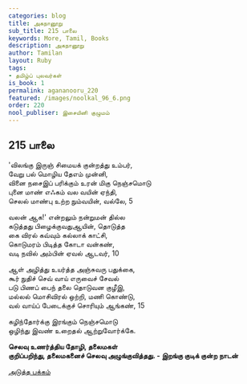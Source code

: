 ```yaml
---
categories: blog
title: அகநானூறு
sub_title: 215 பாலை
keywords: More, Tamil, Books
description: அகநானூறு
author: Tamilan
layout: Ruby
tags:
- தமிழ்ப் புலவர்கள்
is_book: 1
permalink: agananooru_220
featured: /images/noolkal_96_6.png
order: 220
nool_publiser: இசையினி குழுமம்
---
```



## 215 பாலை

'விலங்கு இருஞ் சிமையக் குன்றத்து உம்பர்,  
வேறு பல் மொழிய தேஎம் முன்னி,  
வினை நசைஇப் பரிக்கும் உரன் மிகு நெஞ்சமொடு  
புனை மாண் எஃகம் வல வயின் ஏந்தி,  
செலல் மாண்பு உற்ற நும்வயின், வல்லே, 5

வலன் ஆக!' என்றலும் நன்றுமன் தில்ல  
கடுத்தது பிழைக்குவதுஆயின், தொடுத்த  
கை விரல் கவ்வும் கல்லாக் காட்சி,  
கொடுமரம் பிடித்த கோடா வன்கண்,  
வடி நவில் அம்பின் ஏவல் ஆடவர், 10

ஆள் அழித்து உயர்த்த அஞ்சுவரு பதுக்கை,  
கூர் நுதிச் செவ் வாய் எருவைச் சேவல்  
படு பிணப் பைந் தலை தொடுவன குழீஇ,  
மல்லல் மொசிவிரல் ஒற்றி, மணி கொண்டு,  
வல் வாய்ப் பேடைக்குச் சொரியும் ஆங்கண், 15

கழிந்தோர்க்கு இரங்கும் நெஞ்சமொடு  
ஒழிந்து இவண் உறைதல் ஆற்றுவோர்க்கே.

**செலவு உணர்த்திய தோழி, தலைமகள்  
குறிப்பறிந்து, தலைமகனைச் செலவு அழுங்குவித்தது. - இறங்கு குடிக் குன்ற நாடன்**

[அடுத்த பக்கம்](agananooru_221)